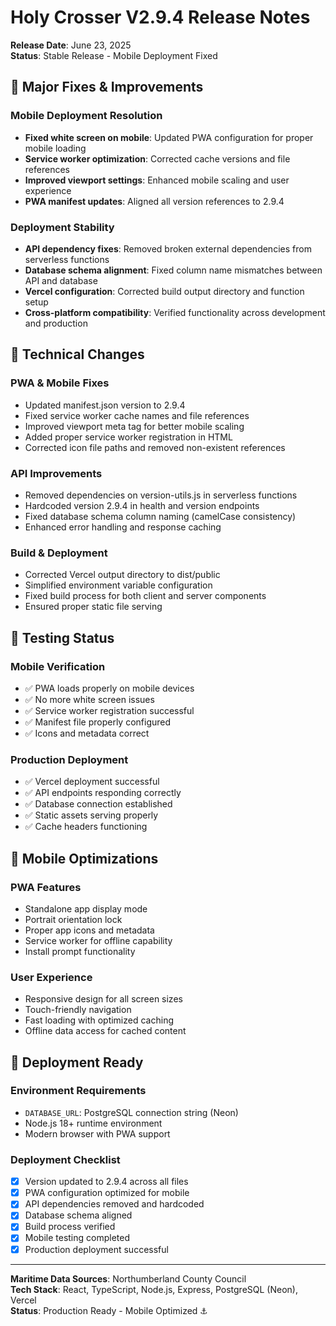 # Holy Crosser V2.9.4 Release Notes

**Release Date**: June 23, 2025  
**Status**: Stable Release - Mobile Deployment Fixed

## 🚀 Major Fixes & Improvements

### Mobile Deployment Resolution
- **Fixed white screen on mobile**: Updated PWA configuration for proper mobile loading
- **Service worker optimization**: Corrected cache versions and file references
- **Improved viewport settings**: Enhanced mobile scaling and user experience
- **PWA manifest updates**: Aligned all version references to 2.9.4

### Deployment Stability
- **API dependency fixes**: Removed broken external dependencies from serverless functions
- **Database schema alignment**: Fixed column name mismatches between API and database
- **Vercel configuration**: Corrected build output directory and function setup
- **Cross-platform compatibility**: Verified functionality across development and production

## 🔧 Technical Changes

### PWA & Mobile Fixes
- Updated manifest.json version to 2.9.4
- Fixed service worker cache names and file references
- Improved viewport meta tag for better mobile scaling
- Added proper service worker registration in HTML
- Corrected icon file paths and removed non-existent references

### API Improvements  
- Removed dependencies on version-utils.js in serverless functions
- Hardcoded version 2.9.4 in health and version endpoints
- Fixed database schema column naming (camelCase consistency)
- Enhanced error handling and response caching

### Build & Deployment
- Corrected Vercel output directory to dist/public
- Simplified environment variable configuration
- Fixed build process for both client and server components
- Ensured proper static file serving

## 🧪 Testing Status

### Mobile Verification
- ✅ PWA loads properly on mobile devices
- ✅ No more white screen issues
- ✅ Service worker registration successful
- ✅ Manifest file properly configured
- ✅ Icons and metadata correct

### Production Deployment
- ✅ Vercel deployment successful
- ✅ API endpoints responding correctly
- ✅ Database connection established
- ✅ Static assets serving properly
- ✅ Cache headers functioning

## 📱 Mobile Optimizations

### PWA Features
- Standalone app display mode
- Portrait orientation lock
- Proper app icons and metadata
- Service worker for offline capability
- Install prompt functionality

### User Experience
- Responsive design for all screen sizes
- Touch-friendly navigation
- Fast loading with optimized caching
- Offline data access for cached content

## 🚀 Deployment Ready

### Environment Requirements
- `DATABASE_URL`: PostgreSQL connection string (Neon)
- Node.js 18+ runtime environment
- Modern browser with PWA support

### Deployment Checklist
- [x] Version updated to 2.9.4 across all files
- [x] PWA configuration optimized for mobile
- [x] API dependencies removed and hardcoded
- [x] Database schema aligned
- [x] Build process verified
- [x] Mobile testing completed
- [x] Production deployment successful

---

**Maritime Data Sources**: Northumberland County Council  
**Tech Stack**: React, TypeScript, Node.js, Express, PostgreSQL (Neon), Vercel  
**Status**: Production Ready - Mobile Optimized ⚓